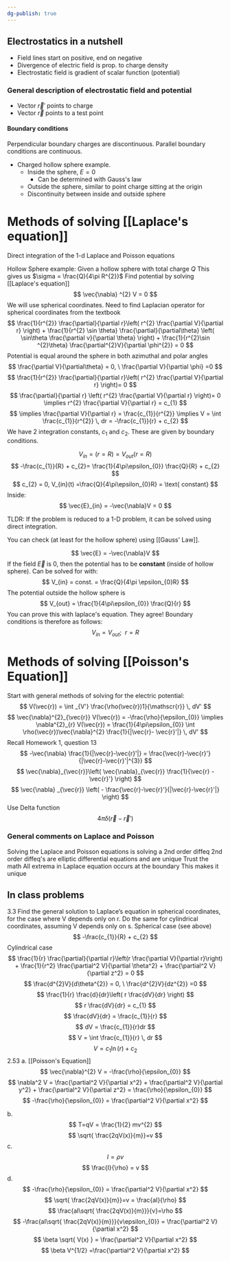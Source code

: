 ```yaml
---
dg-publish: true
---
```

## Electrostatics in a nutshell
- Field lines start on positive, end on negative 
- Divergence of electric field is prop. to charge density
- Electrostatic field is gradient of scalar function (potential)
### General description of electrostatic field and potential
- Vector $\vec{r}'$  points to charge
- Vector $\vec{r}$ points to a test point
#### Boundary conditions
Perpendicular boundary charges are discontinuous. Parallel boundary conditions are continuous. 
- Charged hollow sphere example. 
	- Inside the sphere, $E=0$ 
		- Can be determined with Gauss's law
	- Outside the sphere, similar to point charge sitting at the origin
	- Discontinuity between inside and outside sphere

# Methods of solving [[Laplace's equation]]
Direct integration of the 1-d Laplace and Poisson equations

Hollow Sphere example: 
Given a hollow sphere with total charge $Q$
This gives us $\sigma = \frac{Q}{4\pi R^{2}}$
Find potential by solving [[Laplace's equation]]
$$
\vec{\nabla} ^{2} V = 0
$$
We will use spherical coordinates. 
Need to find Laplacian operator for spherical coordinates from the textbook
$$
\frac{1}{r^{2}} \frac{\partial}{\partial r}\left(  r^{2} \frac{\partial V}{\partial r} \right) + \frac{1}{r^{2} \sin \theta} \frac{\partial}{\partial\theta} \left( \sin\theta  \frac{\partial v}{\partial \theta} \right) + \frac{1}{r^{2}\sin ^{2}\theta} \frac{\partial^{2}V}{\partial \phi^{2}} = 0
$$
Potential is equal around the sphere in both azimuthal and polar angles
$$
\frac{\partial V}{\partial\theta} = 0,  \ \frac{\partial V}{\partial \phi} =0  
$$
$$
\frac{1}{r^{2}} \frac{\partial}{\partial r}\left( r^{2} \frac{\partial V}{\partial r} \right)= 0 
$$
$$
\frac{\partial}{\partial r} \left( r^{2} \frac{\partial V}{\partial r} \right)= 0 \implies r^{2} \frac{\partial V}{\partial r} = c_{1}
$$
$$
\implies \frac{\partial V}{\partial r} = \frac{c_{1}}{r^{2}} \implies V = \int \frac{c_{1}}{r^{2}} \, dr  = -\frac{c_{1}}{r} + c_{2}
$$We have 2 integration constants, $c_{1} \text{ and } c_{2}$. These are given by boundary conditions. 

$$
V_{in} =(r=R) = V_{out} (r=R)
$$
$$
-\frac{c_{1}}{R} + c_{2}= \frac{1}{4\pi\epsilon_{0}} \frac{Q}{R} + c_{2}
$$
$$
c_{2} = 0, V_{in}(t) =\frac{Q}{4\pi\epsilon_{0}R} = \text{ constant}
$$
Inside: 
$$
\vec{E}_{in} = -\vec{\nabla}V = 0 
$$

TLDR: If the problem is reduced to a 1-D problem, it can be solved using direct integration. 

You can check (at least for the hollow sphere) using [[Gauss' Law]].

$$
\vec{E} = -\vec{\nabla}V
$$
If the field $\vec{E}$  is 0, then the potential has to be **constant** (inside of hollow sphere). Can be solved for with: 
$$
V_{in} = const. = \frac{Q}{4\pi \epsilon_{0}R}
$$
The potential outside the hollow sphere is 
$$
V_{out} = \frac{1}{4\pi\epsilon_{0}} \frac{Q}{r}
$$
You can prove this with laplace's equation. They agree!
Boundary conditions is therefore as follows: 
$$
V_{in} = V_{out} ; \ \ r=R
$$
# Methods of solving [[Poisson's Equation]]
Start with general methods of solving for the electric potential: 
$$
V(\vec{r}) = \int _{V'} \frac{\rho(\vec{r})1}{\mathscr{r}} \, dV'
$$
$$
\vec{\nabla}^{2}_{\vec{r}} V(\vec{r}) = -\frac{\rho}{\epsilon_{0}} \implies \nabla^{2}_{r} V(\vec{r}) = \frac{1}{4\pi\epsilon_{0}} \int \rho(\vec{r})\vec{\nabla}^{2} \frac{1}{|\vec{r}- \vec{r}'|} \, dV' 
$$
Recall Homework 1, question 13
$$
-\vec{\nabla} \frac{1}{|\vec{r}-\vec{r}'|} = \frac{\vec{r}-\vec{r}'}{|\vec{r}-\vec{r}'|^{3}}
$$
$$
\vec{\nabla}_{\vec{r}}\left( \vec{\nabla}_{\vec{r}} \frac{1}{\vec{r} -\vec{r}'} \right)
$$
$$
\vec{\nabla} _{\vec{r}} \left(  - \frac{\vec{r}-\vec{r}'}{|\vec{r}-\vec{r}'|} \right)
$$
Use Delta function
$$
4\pi\delta(\vec{r}-\vec{r}')
$$
### General comments on Laplace and Poisson 
Solving the Laplace and Poisson equations is solving a 2nd order diffeq
2nd order diffeq's are elliptic differential equations and are unique
Trust the math
All extrema in Laplace equation occurs at the boundary
This makes it unique

## In class problems 
3.3 
 Find the general solution to Laplace’s equation in spherical coordinates, for the case where V depends only on r. Do the same for cylindrical coordinates, assuming V depends only on s.
Spherical case (see above)
$$
-\frac{c_{1}}{R} + c_{2}
$$
Cylindrical case
$$
\frac{1}{r} \frac{\partial}{\partial r}\left(r \frac{\partial V}{\partial r}\right) + \frac{1}{r^2} \frac{\partial^2 V}{\partial \theta^2} + \frac{\partial^2 V}{\partial z^2} = 0
$$
$$
\frac{d^{2}V}{d\theta^{2}} = 0, \ \frac{d^{2}V}{dz^{2}} =0
$$
$$
\frac{1}{r} \frac{d}{dr}\left( r \frac{dV}{dr} \right) 
$$
$$
r \frac{dV}{dr} = c_{1}
$$
$$
\frac{dV}{dr} = \frac{c_{1}}{r}
$$
$$
dV = \frac{c_{1}}{r}dr
$$
$$
V = \int \frac{c_{1}}{r} \, dr
$$
$$
V = c_{1}\ln(r) + c_{2}
$$
2.53
a. 
[[Poisson's Equation]]
$$
\vec{\nabla}^{2} V = -\frac{\rho}{\epsilon_{0}}
$$
$$
\nabla^2 V = \frac{\partial^2 V}{\partial x^2} + \frac{\partial^2 V}{\partial y^2} + \frac{\partial^2 V}{\partial z^2} = \frac{\rho}{\epsilon_{0}}
$$
$$
-\frac{\rho}{\epsilon_{0}} = \frac{\partial^2 V}{\partial x^2}
$$

b. 
$$
T=qV = \frac{1}{2} mv^{2}
$$
$$
\sqrt{ \frac{2qV(x)}{m}}=v
$$
c. 
$$
I = \rho v
$$
$$
\frac{I}{\rho} = v
$$
d. 
$$
-\frac{\rho}{\epsilon_{0}} = \frac{\partial^2 V}{\partial x^2}
$$
$$
\sqrt{ \frac{2qV(x)}{m}}=v = \frac{aI}{\rho}
$$
$$
\frac{aI\sqrt{ \frac{2qV(x)}{m}}}{v}=\rho
$$
$$
-\frac{aI\sqrt{ \frac{2qV(x)}{m}}}{v\epsilon_{0}} =  \frac{\partial^2 V}{\partial x^2}
$$
$$
\beta \sqrt{ V(x) } = \frac{\partial^2 V}{\partial x^2}
$$
$$
\beta V^{1/2} =\frac{\partial^2 V}{\partial x^2}
$$













